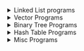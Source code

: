 <ul>
  <details>
  <summary> Linked List programs </summary>
    <ul>
      <details>
      <summary> Return the addition of 2 numbers </summary>
        <p>
          You are given two non-empty linked lists representing two non-negative integers. The digits are stored in reverse order, and each of their nodes contains a single digit. Add the two numbers and return the sum as a linked list.
          <br>You may assume the two numbers do not contain any leading zero, except the number 0 itself.
          <br>
          <br> <b>Example 1:</b>
          <br>Input: l1 = [2,4,3], l2 = [5,6,4]
          <br>Output: [7,0,8]
          <br>Explanation: 342 + 465 = 807.
          <br>
          <br><b>Example 2:</b>
          <br>Input: l1 = [0], l2 = [0]
          <br>Output: [0]
          <br>
          <br><b>Example 3:</b>
          <br>Input: l1 = [9,9,9,9,9,9,9], l2 = [9,9,9,9]
          <br>Output: [8,9,9,9,0,0,0,1]
          <br>
          <br><b>Constraints:</b>
          <br>The number of nodes in each linked list is in the range [1, 100].
          <br>0 <= Node.val <= 9
          <br>It is guaranteed that the list represents a number that does not have leading zeros.
        </p>
      </details>
      <details>
      <summary> Find out if a list is cyclic and return true or false </summary>
        <p>
          Given head, the head of a linked list, determine if the linked list has a cycle in it.
          There is a cycle in a linked list if there is some node in the list that can be reached again by continuously following the next pointer. Internally, pos is used to denote the index of the node that tail's next pointer is connected to. Note that pos is not passed as a parameter.
          <br>
          <br>Return true if there is a cycle in the linked list. Otherwise, return false.
          <br>Follow up:
          <br>Can you solve it using O(1) (i.e. constant) memory?
          <br>
          <br> <b>Example 1:</b>
          <br>Input: head = [3,2,0,-4], pos = 1
          <br>Output: true
          <br>Explanation: There is a cycle in the linked list, where the tail connects to the 1st node (0-indexed).
          <br>
          <br><b>Example 2:</b>
          <br>Input: head = [1,2], pos = 0
          <br>Output: true
          <br>Explanation: There is a cycle in the linked list, where the tail connects to the 0th node.
          <br>
          <br><b>Example 3:</b>
          <br>Input: head = [1], pos = -1
          <br>Output: false
          <br>Explanation: There is no cycle in the linked list.
          <br>
          <br><b>Constraints:</b>
          <br>The number of the nodes in the list is in the range [0, 10^4].
          <br>-10^5 <= Node.val <= 10^5
          <br>pos is -1 or a valid index in the linked-list.
        </p>
      </details>
      <details>
      <summary> Find out if a list is cyclic and return the node </summary>
        <p>
          Given a linked list, return the node where the cycle begins. If there is no cycle, return null.
          There is a cycle in a linked list if there is some node in the list that can be reached again by continuously following the next pointer. Internally, pos is used to denote the index of the node that tail's next pointer is connected to. Note that pos is not passed as a parameter.
          <br>
          <br>Notice that you should not modify the linked list.
          <br>Follow up:
          <br>Can you solve it using O(1) (i.e. constant) memory?
          <br>
          <br><b>Example 1:</b>
          <br>Input: head = [3,2,0,-4], pos = 1
          <br>Output: tail connects to node index 1
          <br>Explanation: There is a cycle in the linked list, where tail connects to the second node.
          <br>
          <br><b>Example 2:</b>
          <br>Input: head = [1,2], pos = 0
          <br>Output: tail connects to node index 0
          <br>Explanation: There is a cycle in the linked list, where tail connects to the first node.
          <br>
          <br><b>Example 3:</b>
          <br>Input: head = [1], pos = -1
          <br>Output: no cycle
          <br>Explanation: There is no cycle in the linked list.
          <br>
          <br><b>Constraints:</b>
          <br>The number of the nodes in the list is in the range [0, 10^4].
          <br>-10^5 <= Node.val <= 10^5
          <br>pos is -1 or a valid index in the linked-list.
        </p>
      </details>
      <details>
      <summary> Find an intersection of 2 lists </summary>
        <p>
          Write a program to find the node at which the intersection of two singly linked lists begins.
          For example, the following two linked lists:
          begin to intersect at node c1.
          <br>
          <br><b>Example 1:</b>
          <br>Input: intersectVal = 8, listA = [4,1,8,4,5], listB = [5,6,1,8,4,5], skipA = 2, skipB = 3
          <br>Output: Reference of the node with value = 8
          <br>Input Explanation: The intersected node's value is 8 (note that this must not be 0 if the two lists intersect). From the head of A, it reads as [4,1,8,4,5]. From the head of B, it reads as [5,6,1,8,4,5]. There are 2 nodes before the intersected node in A; There are 3 nodes before the intersected node in B.
          <br>
          <br><b>Example 2:</b>
          <br>Input: intersectVal = 2, listA = [1,9,1,2,4], listB = [3,2,4], skipA = 3, skipB = 1
          <br>Output: Reference of the node with value = 2
          <br>Input Explanation: The intersected node's value is 2 (note that this must not be 0 if the two lists intersect). From the head of A, it reads as [1,9,1,2,4]. From the head of B, it reads as [3,2,4]. There are 3 nodes before the intersected node in A; There are 1 node before the intersected node in B.
          <br>
          <br><b>Example 3:</b>
          <br>Input: intersectVal = 0, listA = [2,6,4], listB = [1,5], skipA = 3, skipB = 2
          <br>Output: null
          <br>Input Explanation: From the head of A, it reads as [2,6,4]. From the head of B, it reads as [1,5]. Since the two lists do not intersect, intersectVal must be 0, while skipA and skipB can be arbitrary values.
          <br>Explanation: The two lists do not intersect, so return null.
          <br>
          <br><b>Constraints:</b>
          <br>If the two linked lists have no intersection at all, return null.
          <br>The linked lists must retain their original structure after the function returns.
          <br>You may assume there are no cycles anywhere in the entire linked structure.
          <br>Each value on each linked list is in the range [1, 10^9].
          <br>Your code should preferably run in O(n) time and use only O(1) memory
        </p>
      </details>
      <details>
      <summary> Merge Sort List </summary>
        <p>
          Merge two sorted linked lists and return it as a new sorted list. The new list should be made by splicing together the nodes of the first two lists.
          <br>
          <br><b>Example 1:</b>
          <br>Input: l1 = [1,2,4], l2 = [1,3,4]
          <br>Output: [1,1,2,3,4,4]
          <br>
          <br><b>Example 2:</b>
          <br>Input: l1 = [], l2 = []
          <br>Output: []
          <br>
          <br><b>Example 3:</b>
          <br>Input: l1 = [], l2 = [0]
          <br>Output: [0]
          <br>
          <br><b>Constraints:</b>
          <br>The number of nodes in both lists is in the range [0, 50].
          <br>-100 <= Node.val <= 100
          <br>Both l1 and l2 are sorted in non-decreasing order.
        </p>
      </details>
      <details>
      <summary> Remove Nth elements </summary>
        <p>
          Given the head of a linked list, remove the nth node from the end of the list and return its head.
          <br>Follow up: Could you do this in one pass?
          <br>
          <br><b>Example 1:</b>
          <br>Input: head = [1,2,3,4,5], n = 2
          <br>Output: [1,2,3,5]
          <br>
          <br><b>Example 2:</b>
          <br>Input: head = [1], n = 1
          <br>Output: []
          <br>
          <br><b>Example 3:</b>
          <br>Input: head = [1,2], n = 1
          <br>Output: [1]
          <br>
          <br><b>Constraints:</b>
          <br>The number of nodes in the list is sz.
          <br>1 <= sz <= 30
          <br>0 <= Node.val <= 100
          <br>1 <= n <= sz
        </p>
      </details>
      <details>
      <summary> Flatten a Multi level Tree</summary>
        <p>
          You are given a doubly linked list which in addition to the next and previous pointers, it could have a child pointer, which may or may not point to a separate doubly linked list. These child lists may have one or more children of their own, and so on, to produce a multilevel data structure, as shown in the example below.
          <br>
          Flatten the list so that all the nodes appear in a single-level, doubly linked list. You are given the head of the first level of the list.
          <br><b>Example 1:</b>
          <br>Input: head = [1,2,3,4,5,6,null,null,null,7,8,9,10,null,null,11,12]
          <br>Output: [1,2,3,7,8,11,12,9,10,4,5,6]
          <br>Explanation:
          The multilevel linked list in the input is as follows:
          After flattening the multilevel linked list it becomes:
          <br>
          <br><b>Example 2:</b>
          <br>Input: head = [1,2,null,3]
          <br>Output: [1,3,2]
          <br>Explanation:
          <br>The input multilevel linked list is as follows:
          <br>
          <br>      1---2---NULL
          <br>      |
          <br>      3---NULL
          <br>Example 3:
          <br>Input: head = []
          <br>Output: []
          <br>
          <br>How multilevel linked list is represented in test case:
          <br>We use the multilevel linked list from Example 1 above:
          <br>
          <br>     1---2---3---4---5---6--NULL
          <br>             |
          <br>             7---8---9---10--NULL
          <br>                 |
          <br>                 11--12--NULL
          <br>The serialization of each level is as follows:
          <br>
          <br>[1,2,3,4,5,6,null]
          <br>[7,8,9,10,null]
          <br>[11,12,null]
          <br>To serialize all levels together we will add nulls in each level to signify no node connects to the <br>upper node of the previous level. The serialization becomes:
          <br>
          <br>[1,2,3,4,5,6,null]
          <br>[null,null,7,8,9,10,null]
          <br>[null,11,12,null]
          <br>Merging the serialization of each level and removing trailing nulls we obtain:
          <br>[1,2,3,4,5,6,null,null,null,7,8,9,10,null,null,11,12]
          <br>
          <br><b>Constraints:</b>
          <br>Number of Nodes will not exceed 1000.
          <br>1 <= Node.val <= 10^5
        </p>
      </details>
      <details>
      <summary> Insertion Sort </summary>
        <p>
          Sort a linked list using insertion sort.
          <br>A graphical example of insertion sort. The partial sorted list (black) initially contains only the first element in the list.
          <br>With each iteration one element (red) is removed from the input data and inserted in-place into the sorted list
          <br>
          <br>Algorithm of Insertion Sort:
          <br>
          <br>Insertion sort iterates, consuming one input element each repetition, and growing a sorted output list.
          <br>At each iteration, insertion sort removes one element from the input data, finds the location it belongs within the sorted list, and inserts it there.
          <br>It repeats until no input elements remain.
          <br>
          <br><b>Example 1:</b>
          <br>Input: 4->2->1->3
          <br>Output: 1->2->3->4
          <br>
          <br><b>Example 2:</b>
          <br>Input: -1->5->3->4->0
          <br>Output: -1->0->3->4->5
        </p>
      </details>
    </ul>
  </details>
  <details>
  <summary> Vector Programs </summary>
    <ul>
      <details>
      <summary> Find Disappeared numbers </summary>
        <p>
          Given an array of integers where 1 ≤ a[i] ≤ n (n = size of array), some elements appear twice and others appear once.
          <br>Find all the elements of [1, n] inclusive that do not appear in this array.
          Could you do it without extra space and in O(n) runtime? You may assume the returned list does not count as extra space.
          <br><b>Example:</b>
          <br>Input:
          <br>[4,3,2,7,8,2,3,1]
          <br>Output:
          <br>[5,6]
        </p>
      </details>
      <details>
      <summary> Duplicating 0s </summary>
        <p>
          Given a fixed length array arr of integers, duplicate each occurrence of zero, shifting the remaining elements to the right.
          Note that elements beyond the length of the original array are not written.
          Do the above modifications to the input array in place, do not return anything from your function.
          <br>
          <br><b>Example 1: </b>
          <br>Input: [1,0,2,3,0,4,5,0]
          <br>Output: null
          <br>Explanation: After calling your function, the input array is modified to: [1,0,0,2,3,0,0,4]
          <br>
          <br><b>Example 2: </b>
          <br>Input: [1,2,3]
          <br>Output: null
          <br>Explanation: After calling your function, the input array is modified to: [1,2,3]
          <br>
          <br><b>Contraints:</b>
          <br>1 <= arr.length <= 10000
          <br>0 <= arr[i] <= 9
        </p>
      </details>
      <details>
      <summary> Even Digit Numbers in an Array </summary>
        <p>
          Given an array nums of integers, return how many of them contain an even number of digits.
          <br>
          <br><b>Example 1:</b>
          <br>Input: nums = [12,345,2,6,7896]
          <br>Output: 2
          <br>Explanation:
          <br>12 contains 2 digits (even number of digits).
          <br>345 contains 3 digits (odd number of digits).
          <br>2 contains 1 digit (odd number of digits).
          <br>6 contains 1 digit (odd number of digits).
          <br>7896 contains 4 digits (even number of digits).
          <br>Therefore only 12 and 7896 contain an even number of digits.
          <br>
          <br><b>Example 2:</b>
          <br>Input: nums = [555,901,482,1771]
          <br>Output: 1
          <br>Explanation:
          <br>Only 1771 contains an even number of digits.
          <br>
          <br><b>Constraints:</b>
          <br>1 <= nums.length <= 500
          <br>1 <= nums[i] <= 10^5
        </p>
      </details>
      <details>
      <summary> Height Checker </summary>
        <p>
          Students are asked to stand in non-decreasing order of heights for an annual photo.
          <br>Return the minimum number of students that must move in order for all students to be standing in non-decreasing order of height.
          <br>Notice that when a group of students is selected they can reorder in any possible way between themselves and the non selected students remain on their seats.
          <br>
          <br><b>Example 1:</b>
          <br>Input: heights = [1,1,4,2,1,3]
          <br>Output: 3
          <br>Explanation:
          <br>Current array : [1,1,4,2,1,3]
          <br>Target array  : [1,1,1,2,3,4]
          <br>On index 2 (0-based) we have 4 vs 1 so we have to move this student.
          <br>On index 4 (0-based) we have 1 vs 3 so we have to move this student.
          <br>On index 5 (0-based) we have 3 vs 4 so we have to move this student.
          <br>
          <br><b>Example 2:</b>
          <br>Input: heights = [5,1,2,3,4]
          <br>Output: 5
          <br>
          <br><b>Example 3:</b>
          <br>Input: heights = [1,2,3,4,5]
          <br>Output: 0
          <br>
          <br><b>Constraints:</b>
          <br>1 <= heights.length <= 100
          <br>1 <= heights[i] <= 100
        </p>
      </details>
      <details>
      <summary> Maximum consecutive 1s </summary>
        <p>
          Given a binary array, find the maximum number of consecutive 1s in this array.
          <br>
          <br><b>Example 1:</b>
          <br>Input: [1,1,0,1,1,1]
          <br>Output: 3
          <br>Explanation: The first two digits or the last three digits are consecutive 1s.
          <br>The maximum number of consecutive 1s is 3.
          <br>
          <br><b>Contraints:</b>
          <br>The input array will only contain 0 and 1.
          <br>The length of input array is a positive integer and will not exceed 10,000
        </p>
      </details>
      <details>
      <summary> Merge sort </summary>
        <p>
          Given two sorted integer arrays nums1 and nums2, merge nums2 into nums1 as one sorted array.
          <br>
          <br>The number of elements initialized in nums1 and nums2 are m and n respectively.
          <br>You may assume that nums1 has enough space (size that is equal to m + n) to hold additional <br>elements from nums2.
          <br>
          <br><b>Example:</b>
          <br>Input:
          <br>nums1 = [1,2,3,0,0,0], m = 3
          <br>nums2 = [2,5,6],       n = 3
          <br>Output: [1,2,2,3,5,6]
          <br>
          <br><b>Constraints:</b>
          <br>-10^9 <= nums1[i], nums2[i] <= 10^9
          <br>nums1.length == m + n
          <br>nums2.length == n
        </p>
      </details>
      <details>
      <summary> Mountain Array </summary>
        <p>
          Given an array A of integers, return true if and only if it is a valid mountain array.
          <br>Recall that A is a mountain array if and only if:
          <br>A.length >= 3
          <br>There exists some i with 0 < i < A.length - 1 such that:
          <br>A[0] < A[1] < ... A[i-1] < A[i]
          <br>A[i] > A[i+1] > ... > A[A.length - 1]
          <br>
          <br><b>Example 1:</b>
          <br>Input: [2,1]
          <br>Output: false
          <br>
          <br><b>Example 2:</b>
          <br>Input: [3,5,5]
          <br>Output: false
          <br>
          <br><b>Example 3:</b>
          <br>Input: [0,3,2,1]
          <br>Output: true
          <br>
          <br><b>Contraints:</b>
          <br>0 <= A.length <= 10000
          <br>0 <= A[i] <= 10000
        </p>
      </details>
      <details>
      <summary> Move Zeroes </summary>
        <p>
          Given an array nums, write a function to move all 0's to the end of it while maintaining the relative order of the non-zero elements.
          <br>
          <br><b>Example:</b>
          <br>Input: [0,1,0,3,12]
          <br>Output: [1,3,12,0,0]
          <br>
          <br><b>Note:</b>
          <br>You must do this in-place without making a copy of the array.
          <br>Minimize the total number of operations.
        </p>
      </details>
      <details>
      <summary> Remove Duplicates </summary>
        <p>
          Given a sorted array nums, remove the duplicates in-place such that each element appears only once and returns the new length.
          <br>
          <br>Do not allocate extra space for another array, you must do this by modifying the input array in-place with O(1) extra memory.
          <br>
          <br><b>Example 1:</b>
          <br>Given nums = [1,1,2],
          <br>Your function should return length = 2, with the first two elements of nums being 1 and 2 respectively.
          <br>It doesn't matter what you leave beyond the returned length.
          <br>
          <br><b>Example 2:</b>
          <br>Given nums = [0,0,1,1,1,2,2,3,3,4],
          <br>Your function should return length = 5, with the first five elements of nums being modified to 0, 1, 2, 3, and 4 respectively.
          <br>It doesn't matter what values are set beyond the returned length.
          <br>
          <br><b>Clarification:</b>
          <br>Confused why the returned value is an integer but your answer is an array?
          <br>Note that the input array is passed in by reference, which means a modification to the input array will be known to the caller as well.
        </p>
      </details>
      <details>
      <summary> Remove Elements </summary>
        <p>
          Given an array nums and a value val, remove all instances of that value in-place and return the new length.
          <br>Do not allocate extra space for another array, you must do this by modifying the input array in-place with O(1) extra memory.
          <br>The order of elements can be changed. It doesn't matter what you leave beyond the new length.
          <br>
          <br><b>Example 1:</b>
          <br>Given nums = [3,2,2,3], val = 3,
          <br>Your function should return length = 2, with the first two elements of nums being 2.
          <br>It doesn't matter what you leave beyond the returned length.
          <br>
          <br><b>Example 2:</b>
          <br>Given nums = [0,1,2,2,3,0,4,2], val = 2,
          <br>Your function should return length = 5, with the first five elements of nums containing 0, 1, 3, 0, and 4.
          <br>Note that the order of those five elements can be arbitrary.
          <br>It doesn't matter what values are set beyond the returned length.
        </p>
      </details>
      <details>
      <summary> Replace Elements </summary>
        <p>
          Given an array arr, replace every element in that array with the greatest element among the elements to its right, and replace the last element with -1.
          <br>
          <br>After doing so, return the array.
          <br>
          <br><b>Example 1:</b>
          <br>Input: arr = [17,18,5,4,6,1]
          <br>Output: [18,6,6,6,1,-1]
          <br>
          <br><b>Constraints:</b>
          <br>1 <= arr.length <= 10^4
          <br>1 <= arr[i] <= 10^5
        </p>
      </details>
      <details>
      <summary> Sort Array by Parity </summary>
        <p>
          Given an array A of non-negative integers, return an array consisting of all the even elements of A, followed by all the odd elements of A.
          <br>You may return any answer array that satisfies this condition.
          <br>
          <br><b>Example 1:</b>
          <br>Input: [3,1,2,4]
          <br>Output: [2,4,3,1]
          <br>The outputs [4,2,3,1], [2,4,1,3], and [4,2,1,3] would also be accepted.
          <br>
          <br><b>Constraints:</b>
          <br>1 <= A.length <= 5000
          <br>0 <= A[i] <= 5000
        </p>
      </details>
      <details>
      <summary> Sorted Squares </summary>
        <p>
            Given an array of integers A sorted in non-decreasing order, return an array of the squares of each number, also in sorted non-decreasing order.
            <br>
            <br><b>Example 1:</b>
            <br>Input: [-4,-1,0,3,10]
            <br>Output: [0,1,9,16,100]
            <br>
            <br><b>Example 2:</b>
            <br>Input: [-7,-3,2,3,11]
            <br>Output: [4,9,9,49,121]
            <br>
            <br><b>Contraints:</b>
            <br>1 <= A.length <= 10000
            <br>-10000 <= A[i] <= 10000
            <br>A is sorted in non-decreasing order.
        </p>
      </details>
      <details>
      <summary> Third Biggest Number </summary>
        <p>
            Given a non-empty array of integers, return the third maximum number in this array. If it does not exist, return the maximum number. The time complexity must be in O(n).
            <br>
            <br><b>Example 1:</b>
            <br>Input: [3, 2, 1]
            <br>Output: 1
            <br>Explanation: The third maximum is 1.
            <br>
            <br><b>Example 2:</b>
            <br>Input: [1, 2]
            <br>Output: 2
            <br>Explanation: The third maximum does not exist, so the maximum (2) is returned instead.
            <br>
            <br><b>Example 3:</b>
            <br>Input: [2, 2, 3, 1]
            <br>Output: 1
            <br>Explanation: Note that the third maximum here means the third maximum distinct number.
            <br>Both numbers with value 2 are both considered as second maximum.
        </p>
      </details>
      <details>
      <summary> Product of all elements but self </summary>
        <p>
          Given an array nums of n integers where n > 1,  return an array output such that output[i] is equal to the product of all the elements of nums except nums[i].
          <br>
          <br><b>Example:</b>
          <br>Input:  [1,2,3,4]
          <br>Output: [24,12,8,6]
          <br>Constraint: It's guaranteed that the product of the elements of any prefix or suffix of the array (including the whole array) fits in a 32 bit integer.
          <br>
          <br>Note: Please solve it without division and in O(n).
          <br>Follow up:
          <br>Could you solve it with constant space complexity? (The output array does not count as extra space for the purpose of space complexity analysis.)
        </p>
      </details>
    </ul>
  </details>
  <details>
  <summary> Binary Tree Programs </summary>
    <ul>
      <details>
      <summary> Pre Order traversal </summary>
        <p>
          Given the root of a binary tree, return the preorder traversal of its nodes' values.
          <br>
          <br><b>Example 1:</b>
          <br>Input: root = [1,null,2,3]
          <br>Output: [1,2,3]
          <br>
          <br><b>Example 2:</b>
          <br>Input: root = []
          <br>Output: []
          <br>
          <br><b>Example 3:</b>
          <br>Input: root = [1]
          <br>Output: [1]
          <br>
          <br><b>Example 4:</b>
          <br>Input: root = [1,2]
          <br>Output: [1,2]
          <br>
          <br><b>Example 5:</b>
          <br>Input: root = [1,null,2]
          <br>Output: [1,2]
          <br>
          <br><b>Constraints:</b>
          <br>The number of nodes in the tree is in the range [0, 100].
          <br>-100 <= Node.val <= 100
          <br>
          <br><b>Follow up:</b>
          <br>Recursive solution is trivial, could you do it iteratively?
        </p>
      </details>
      <details>
      <summary> In order traversal </summary>
        <p>
          Given the root of a binary tree, return the inorder traversal of its nodes' values.
          <br>
          <br><b>Example 1:</b>
          <br>Input: root = [1,null,2,3]
          <br>Output: [1,3,2]
          <br>
          <br><b>Example 2:</b>
          <br>Input: root = []
          <br>Output: []
          <br>
          <br><b>Example 3:</b>
          <br>Input: root = [1]
          <br>Output: [1]
          <br>
          <br><b>Example 4:</b>
          <br>Input: root = [1,2]
          <br>Output: [2,1]
          <br>
          <br><b>Example 5:</b>
          <br>Input: root = [1,null,2]
          <br>Output: [1,2]
          <br>
          <br><b>Constraints:</b>
          <br>The number of nodes in the tree is in the range [0, 100].
          <br>-100 <= Node.val <= 100
          <br>
          <br><b>Follow up:</b>
          <br>Recursive solution is trivial, could you do it iteratively?
        </p>
      </details>
    </ul>
  </details>
  <details>
  <summary> Hash Table Programs </summary>
    <ul>
      <details>
      <summary> Contains a duplicate </summary>
        <p>
          Given an array of integers, find if the array contains any duplicates.
          Your function should return true if any value appears at least twice in the array, and it should return false if every element is distinct.
          <br>
          <br><b>Example 1:</b>
          <br>Input: [1,2,3,1]
          <br>Output: true
          <br>
          <br><b>Example 2:</b>
          <br>Input: [1,2,3,4]
          <br>Output: false
          <br>
          <br><b>Example 3:</b>
          <br>Input: [1,1,1,3,3,4,3,2,4,2]
          <br>Output: true
        </p>
      </details>
      <details>
      <summary> First unique character </summary>
        <p>
          Given a string, find the first non-repeating character in it and return its index. If it doesn't exist, return -1.
          <br>
          <br><b>Examples:</b>
          <br>s = "leetcode"
          <br>return 0.
          <br>s = "loveleetcode"
          <br>return 2.
          <br>Note: You may assume the string contains only lowercase English letters.
        </p>
      </details>
      <details>
      <summary> Happy Numbers </summary>
        <p>
          Write an algorithm to determine if a number n is "happy".
          <br>
          <br>A happy number is a number defined by the following process: Starting with any positive integer, replace the number by the sum of the squares of its digits, and repeat the process until the number equals 1 (where it will stay), or it loops endlessly in a cycle which does not include 1. Those numbers for which this process ends in 1 are happy numbers.
          <br>
          <br>Return True if n is a happy number, and False if not.
          <br>
          <br><b>Example:</b>
          <br>
          <br>Input: 19
          <br>Output: true
          <br>Explanation:
          <br>12 + 92 = 82
          <br>82 + 22 = 68
          <br>62 + 82 = 100
          <br>12 + 02 + 02 = 1
        </p>
      </details>
      <details>
      <summary> Intersection of two vectors </summary>
        <p>
          Given two arrays, write a function to compute their intersection.
          <br>
          <br><b>Example 1:</b>
          <br>Input: nums1 = [1,2,2,1], nums2 = [2,2]
          <br>Output: [2]
          <br>
          <br><b>Example 2:</b>
          <br>Input: nums1 = [4,9,5], nums2 = [9,4,9,8,4]
          <br>Output: [9,4]
          <br>
          <br><b>Note:</b>
          <br>Each element in the result must be unique.
          <br>The result can be in any order.
        </p>
      </details>
      <details>
      <summary> Find the Single Number </summary>
        <p>
          <br>Given a non-empty array of integers nums, every element appears twice except for one. Find that single one.
          <br>
          <br>Follow up: Could you implement a solution with a linear runtime complexity and without using extra memory?
          <br>
          <br><b>Example 1:</b>
          <br>Input: nums = [2,2,1]
          <br>Output: 1
          <br>
          <br><b>Example 2:</b>
          <br>Input: nums = [4,1,2,1,2]
          <br>Output: 4
          <br>
          <br><b>Example 3:</b>
          <br>Input: nums = [1]
          <br>Output: 1
          <br>
          <br><b>Constraints:</b>
          <br>1 <= nums.length <= 3 * 10^4
          <br>-3 * 104 <= nums[i] <= 3 * 10^4
          <br>Each element in the array appears twice except for one element which appears only once.
        </p>
      </details>
      <details>
      <summary> Two numbers add up to the target </summary>
        <p>
          Given an array of integers nums and an integer target, return indices of the two numbers such that they add up to target.
          <br>
          <br>You may assume that each input would have exactly one solution, and you may not use the same element twice.
          <br>
          <br>You can return the answer in any order.
          <br>
          <br><b>Example 1:</b>
          <br>Input: nums = [2,7,11,15], target = 9
          <br>Output: [0,1]
          <br>Output: Because nums[0] + nums[1] == 9, we return [0, 1].
          <br>
          <br><b>Example 2:</b>
          <br>Input: nums = [3,2,4], target = 6
          <br>Output: [1,2]
          <br>
          <br><b>Example 3:</b>
          <br>Input: nums = [3,3], target = 6
          <br>Output: [0,1]
          <br>
          <br><b>Constraints:</b>
          <br>2 <= nums.length <= 10^5
          <br>-10^9 <= nums[i] <= 10^9
          <br>-10^9 <= target <= 10^9
          <br>Only one valid answer exists.
        </p>
      </details>
    </ul>
  </details>
  <details>
  <summary> Misc Programs </summary>
    <ul>
      <details>
      <summary>Convert number to words - HARD </summary>
        <p>
          Convert a non-negative integer to its english words representation. Given input is guaranteed to be less than 2^31 - 1.
          <br>
          <br><b>Example 1:</b>
          <br>Input: 123
          <br>Output: "One Hundred Twenty Three"
          <br>
          <br><b>Example 2:</b>
          <br>Input: 12345
          <br>Output: "Twelve Thousand Three Hundred Forty Five"
          <br>
          <br><b>Example 3:</b>
          <br>Input: 1234567
          <br>Output: "One Million Two Hundred Thirty Four Thousand Five Hundred Sixty Seven"
          <br>
          <br></b>Example 4:
          <br>Input: 1234567891
          <br>Output: "One Billion Two Hundred Thirty Four Million Five Hundred Sixty Seven Thousand Eight Hundred Ninety One"
        </p>
      </details>
      <details>
      <summary> Check Version Numbers - MEDIUM</summary>
        <p>
          Given two version numbers, version1 and version2, compare them.
          <br>Version numbers consist of one or more revisions joined by a dot '.'. Each revision consists of digits and may contain leading zeros. Every revision contains at least one character. Revisions are 0-indexed from left to right, with the leftmost revision being revision 0, the next revision being revision 1, and so on. For example 2.5.33 and 0.1 are valid version numbers.
          <br>To compare version numbers, compare their revisions in left-to-right order. Revisions are compared using their integer value ignoring any leading zeros. This means that revisions 1 and 001 are considered equal. If a version number does not specify a revision at an index, then treat the revision as 0. For example, version 1.0 is less than version 1.1 because their revision 0s are the same, but their revision 1s are 0 and 1 respectively, and 0 < 1.
          <br>
          <br>Return the following:
          <br>If version1 < version2, return -1.
          <br>If version1 > version2, return 1.
          <br>Otherwise, return 0.
          <br>
          <br><b>Example 1:</b>
          <br>Input: version1 = "1.01", version2 = "1.001"
          <br>Output: 0
          <br>Explanation: Ignoring leading zeroes, both "01" and "001" represent the same integer "1".
          <br>
          <br><b>Example 2:</b>
          <br>Input: version1 = "1.0", version2 = "1.0.0"
          <br>Output: 0
          <br>Explanation: version1 does not specify revision 2, which means it is treated as "0".
          <br>
          <br><b>Example 3:</b>
          <br>Input: version1 = "0.1", version2 = "1.1"
          <br>Output: -1
          <br>Explanation: version1's revision 0 is "0", while version2's revision 0 is "1". 0 < 1, so version1 < version2.
          <br>
          <br><b>Example 4:</b>
          <br>Input: version1 = "1.0.1", version2 = "1"
          <br>Output: 1
          <br>
          <br><b>Example 5:</b>
          <br>Input: version1 = "7.5.2.4", version2 = "7.5.3"
          <br>Output: -1
          <br>
          <br><b>Constraints:</b>
          <br>1 <= version1.length, version2.length <= 500
          <br>version1 and version2 only contain digits and '.'.
          <br>version1 and version2 are valid version numbers.
          <br>All the given revisions in version1 and version2 can be stored in a 32-bit integer.
        </p>
      </details>
    </ul>
  </details>
</ul>

<!--
<details>
<summary></summary>
  <p>

  </p>
</details>
-->

